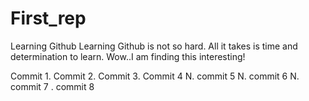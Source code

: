 # First_rep
Learning Github
Learning Github is not so hard. All it takes is time and determination to learn.
Wow..I am finding this interesting!

Commit 1.
Commit 2.
Commit 3.
Commit 4 N.
commit 5 N.
commit 6 N.
commit 7 .
commit 8



